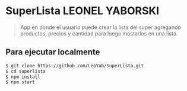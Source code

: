 # SuperLista LEONEL YABORSKI

> App en donde el usuario puede crear la lista del super agregando productos, precios y cantidad para luego mostarlos en una lista.

## Para ejecutar localmente

```bash
$ git clone https://github.com/LeoYab/SuperLista.git
$ cd superlista
$ npm install
$ npm start
```

